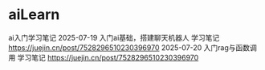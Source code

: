 # aiLearn
ai入门学习笔记
2025-07-19 入门ai基础，搭建聊天机器人 学习笔记 https://juejin.cn/post/7528296510230396970
2025-07-20 入门rag与函数调用 学习笔记 https://juejin.cn/post/7528296510230396970